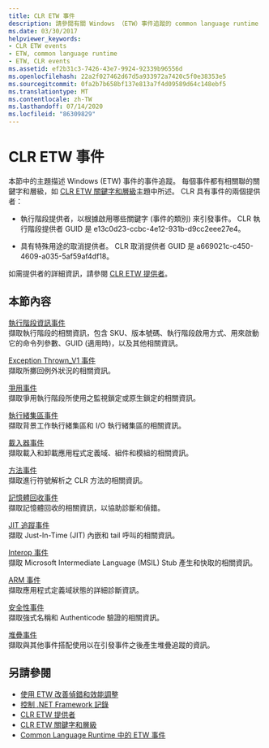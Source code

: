 ```yaml
---
title: CLR ETW 事件
description: 請參閱有關 Windows （ETW）事件追蹤的 common language runtime （CLR）事件的文章。 有兩個事件提供者：執行時間提供者和取消提供者。
ms.date: 03/30/2017
helpviewer_keywords:
- CLR ETW events
- ETW, common language runtime
- ETW, CLR events
ms.assetid: ef2b31c3-7426-43e7-9924-92339b96556d
ms.openlocfilehash: 22a2f027462d67d5a933972a7420c5f0e38353e5
ms.sourcegitcommit: 0fa2b7b658bf137e813a7f4d09589d64c148ebf5
ms.translationtype: MT
ms.contentlocale: zh-TW
ms.lasthandoff: 07/14/2020
ms.locfileid: "86309829"
---
```

# <a name="clr-etw-events"></a>CLR ETW 事件
本節中的主題描述 Windows (ETW) 事件的事件追蹤。 每個事件都有相關聯的關鍵字和層級，如 [CLR ETW 關鍵字和層級](clr-etw-keywords-and-levels.md)主題中所述。 CLR 具有事件的兩個提供者：  
  
- 執行階段提供者，以根據啟用哪些關鍵字 (事件的類別) 來引發事件。 CLR 執行階段提供者 GUID 是 e13c0d23-ccbc-4e12-931b-d9cc2eee27e4。  
  
- 具有特殊用途的取消提供者。 CLR 取消提供者 GUID 是 a669021c-c450-4609-a035-5af59af4df18。  
  
 如需提供者的詳細資訊，請參閱 [CLR ETW 提供者](clr-etw-providers.md)。  
  
## <a name="in-this-section"></a>本節內容  
 [執行階段資訊事件](runtime-information-etw-events.md)  
 擷取執行階段的相關資訊，包含 SKU、版本號碼、執行階段啟用方式、用來啟動它的命令列參數、GUID (適用時)，以及其他相關資訊。  
  
 [Exception Thrown_V1 事件](exception-thrown-v1-etw-event.md)  
 擷取所擲回例外狀況的相關資訊。  
  
 [爭用事件](contention-etw-events.md)  
 擷取爭用執行階段所使用之監視鎖定或原生鎖定的相關資訊。  
  
 [執行緒集區事件](thread-pool-etw-events.md)  
 擷取背景工作執行緒集區和 I/O 執行緒集區的相關資訊。  
  
 [載入器事件](loader-etw-events.md)  
 擷取載入和卸載應用程式定義域、組件和模組的相關資訊。  
  
 [方法事件](method-etw-events.md)  
 擷取進行符號解析之 CLR 方法的相關資訊。  
  
 [記憶體回收事件](garbage-collection-etw-events.md)  
 擷取記憶體回收的相關資訊，以協助診斷和偵錯。  
  
 [JIT 追蹤事件](jit-tracing-etw-events.md)  
 擷取 Just-In-Time (JIT) 內嵌和 tail 呼叫的相關資訊。  
  
 [Interop 事件](interop-etw-events.md)  
 擷取 Microsoft Intermediate Language (MSIL) Stub 產生和快取的相關資訊。  
  
 [ARM 事件](application-domain-resource-monitoring-arm-etw-events.md)  
 擷取應用程式定義域狀態的詳細診斷資訊。  
  
 [安全性事件](security-etw-events.md)  
 擷取強式名稱和 Authenticode 驗證的相關資訊。  
  
 [堆疊事件](stack-etw-event.md)  
 擷取與其他事件搭配使用以在引發事件之後產生堆疊追蹤的資訊。  
  
## <a name="see-also"></a>另請參閱

- [使用 ETW 改善偵錯和效能調整](https://docs.microsoft.com/archive/msdn-magazine/2007/april/event-tracing-improve-debugging-and-performance-tuning-with-etw)
- [控制 .NET Framework 記錄](controlling-logging.md)
- [CLR ETW 提供者](clr-etw-providers.md)
- [CLR ETW 關鍵字和層級](clr-etw-keywords-and-levels.md)
- [Common Language Runtime 中的 ETW 事件](etw-events-in-the-common-language-runtime.md)
